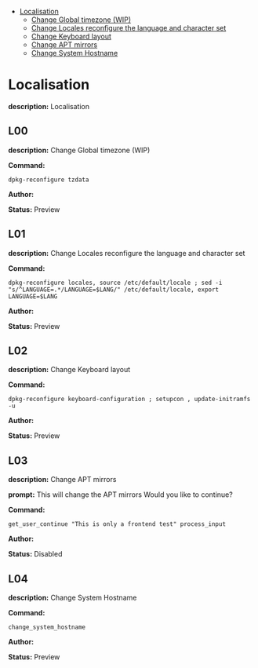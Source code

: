 - [Localisation](#localisation)
  - [Change Global timezone (WIP)](#l00)
  - [Change Locales reconfigure the language and character set](#l01)
  - [Change Keyboard layout](#l02)
  - [Change APT mirrors](#l03)
  - [Change System Hostname](#l04)

# Localisation

**description:** Localisation


## L00

**description:** Change Global timezone (WIP)

**Command:** 
~~~
dpkg-reconfigure tzdata
~~~

**Author:** 

**Status:** Preview


## L01

**description:** Change Locales reconfigure the language and character set

**Command:** 
~~~
dpkg-reconfigure locales, source /etc/default/locale ; sed -i "s/^LANGUAGE=.*/LANGUAGE=$LANG/" /etc/default/locale, export LANGUAGE=$LANG
~~~

**Author:** 

**Status:** Preview


## L02

**description:** Change Keyboard layout

**Command:** 
~~~
dpkg-reconfigure keyboard-configuration ; setupcon , update-initramfs -u
~~~

**Author:** 

**Status:** Preview


## L03

**description:** Change APT mirrors

**prompt:** 
This will change the APT mirrors
Would you like to continue?

**Command:** 
~~~
get_user_continue "This is only a frontend test" process_input
~~~

**Author:** 

**Status:** Disabled


## L04

**description:** Change System Hostname

**Command:** 
~~~
change_system_hostname
~~~

**Author:** 

**Status:** Preview


